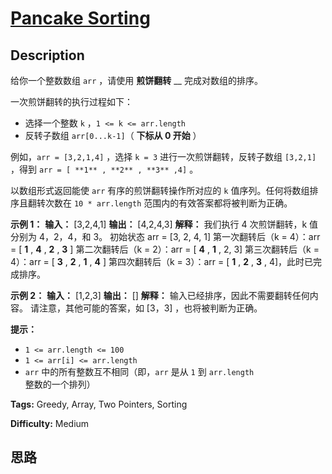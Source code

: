 # [Pancake Sorting][title]

## Description

给你一个整数数组 `arr` ，请使用 **煎饼翻转** __ 完成对数组的排序。

一次煎饼翻转的执行过程如下：

  * 选择一个整数 `k` ，`1 <= k <= arr.length`
  * 反转子数组 `arr[0...k-1]`（ **下标从 0 开始** ）

例如，`arr = [3,2,1,4]` ，选择 `k = 3` 进行一次煎饼翻转，反转子数组 `[3,2,1]` ，得到 `arr = [ **1** ,
**2** , **3** ,4]` 。

以数组形式返回能使 `arr` 有序的煎饼翻转操作所对应的 `k` 值序列。任何将数组排序且翻转次数在 `10 * arr.length`
范围内的有效答案都将被判断为正确。

**示例 1：**
            **输入：** [3,2,4,1]    **输出：** [4,2,4,3]    **解释：**    我们执行 4 次煎饼翻转，k 值分别为 4，2，4，和 3。    初始状态 arr = [3, 2, 4, 1]    第一次翻转后（k = 4）：arr = [ **1** , **4** , **2** , **3** ]    第二次翻转后（k = 2）：arr = [ **4** , **1** , 2, 3]    第三次翻转后（k = 4）：arr = [ **3** , **2** , **1** , **4** ]    第四次翻转后（k = 3）：arr = [ **1** , **2** , **3** , 4]，此时已完成排序。     

**示例 2：**
            **输入：** [1,2,3]    **输出：** []    **解释：** 输入已经排序，因此不需要翻转任何内容。    请注意，其他可能的答案，如 [3，3] ，也将被判断为正确。    

**提示：**

  * `1 <= arr.length <= 100`
  * `1 <= arr[i] <= arr.length`
  * `arr` 中的所有整数互不相同（即，`arr` 是从 `1` 到 `arr.length` 整数的一个排列）


**Tags:** Greedy, Array, Two Pointers, Sorting

**Difficulty:** Medium

## 思路

[title]: https://leetcode-cn.com/problems/pancake-sorting
